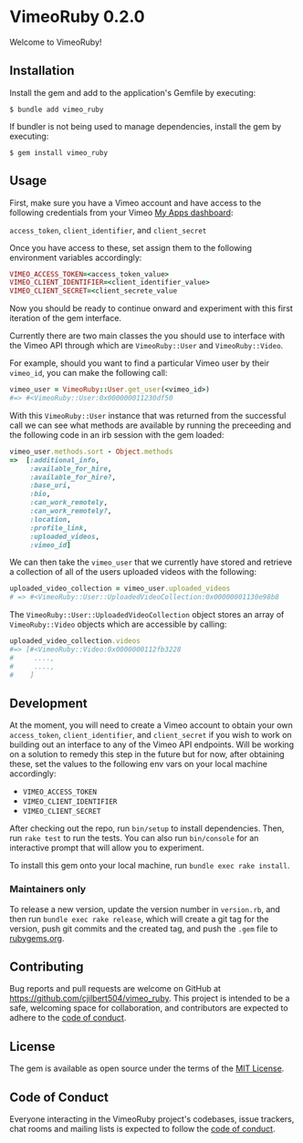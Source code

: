 # VimeoRuby 0.2.0

Welcome to VimeoRuby!

## Installation

Install the gem and add to the application's Gemfile by executing:

    $ bundle add vimeo_ruby

If bundler is not being used to manage dependencies, install the gem by executing:

    $ gem install vimeo_ruby

## Usage

First, make sure you have a Vimeo account and have access to the following credentials from your Vimeo [My Apps dashboard](https://developer.vimeo.com/apps):

`access_token`, `client_identifier`, and `client_secret`

Once you have access to these, set assign them to the following environment variables accordingly:

```ruby
VIMEO_ACCESS_TOKEN=<access_token_value>
VIMEO_CLIENT_IDENTIFIER=<client_identifier_value>
VIMEO_CLIENT_SECRET=<client_secrete_value
```

Now you should be ready to continue onward and experiment with this first iteration of the gem interface.

Currently there are two main classes the you should use to interface with the Vimeo API through which are `VimeoRuby::User` and `VimeoRuby::Video`.

For example, should you want to find a particular Vimeo user by their `vimeo_id`, you can make the following call:
```ruby
vimeo_user = VimeoRuby::User.get_user(<vimeo_id>)
#=> #<VimeoRuby::User:0x000000011230df50
```

With this `VimeoRuby::User` instance that was returned from the successful call we can see what methods are available by running the preceeding and the following code in an irb session with the gem loaded:
```ruby
vimeo_user.methods.sort - Object.methods
=>  [:additional_info,
     :available_for_hire,
     :available_for_hire?,
     :base_uri,
     :bio,
     :can_work_remotely,
     :can_work_remotely?,
     :location,
     :profile_link,
     :uploaded_videos,
     :vimeo_id]
```

We can then take the `vimeo_user` that we currently have stored and retrieve a collection of all of the users uploaded videos with the following:
```ruby
uploaded_video_collection = vimeo_user.uploaded_videos
# => #<VimeoRuby::User::UploadedVideoCollection:0x00000001130e98b8
```

The `VimeoRuby::User::UploadedVideoCollection` object stores an array of `VimeoRuby::Video` objects which are accessible by calling:
```ruby
uploaded_video_collection.videos
#=> [#<VimeoRuby::Video:0x0000000112fb3228
#     ....,
#     ....,
#    ]
```



## Development

At the moment, you will need to create a Vimeo account to obtain your own `access_token`, `client_identifier`, and `client_secret` if you wish to work on building out an interface to any of the Vimeo API endpoints.
Will be working on a solution to remedy this step in the future but for now, after obtaining these, set the values to the following env vars on your local machine accordingly:
- `VIMEO_ACCESS_TOKEN`
- `VIMEO_CLIENT_IDENTIFIER`
- `VIMEO_CLIENT_SECRET`

After checking out the repo, run `bin/setup` to install dependencies. Then, run `rake test` to run the tests. You can also run `bin/console` for an interactive prompt that will allow you to experiment.

To install this gem onto your local machine, run `bundle exec rake install`. 

### Maintainers only

To release a new version, update the version number in `version.rb`, and then run `bundle exec rake release`, which will create a git tag for the version, push git commits and the created tag, and push the `.gem` file to [rubygems.org](https://rubygems.org).

## Contributing

Bug reports and pull requests are welcome on GitHub at https://github.com/cjilbert504/vimeo_ruby. This project is intended to be a safe, welcoming space for collaboration, and contributors are expected to adhere to the [code of conduct](https://github.com/cjilbert504/vimeo_ruby/blob/main/CODE_OF_CONDUCT.md).

## License

The gem is available as open source under the terms of the [MIT License](https://opensource.org/licenses/MIT).

## Code of Conduct

Everyone interacting in the VimeoRuby project's codebases, issue trackers, chat rooms and mailing lists is expected to follow the [code of conduct](https://github.com/cjilbert504/vimeo_ruby/blob/main/CODE_OF_CONDUCT.md).
